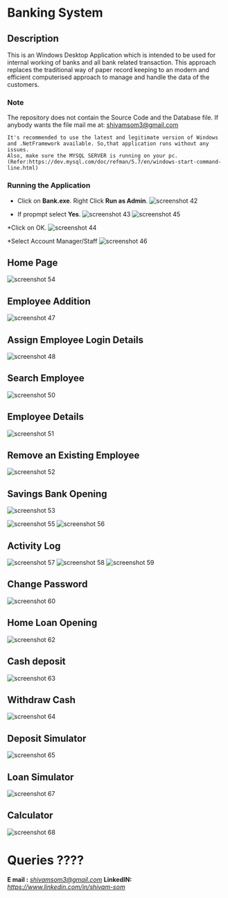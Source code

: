 # Banking System
## Description

This is an Windows Desktop Application which is intended to be used for internal working of banks and all bank related transaction.
This approach replaces the traditional way of paper record keeping to an modern and efficient computerised approach to manage and handle the data of the customers.

### Note
The repository does not contain the Source Code and the Database file. If anybody wants the file mail me at: shivamsom3@gmail.com
```
It's recommended to use the latest and legitimate version of Windows and .NetFramework available. So,that application runs without any issues.
Also, make sure the MYSQL SERVER is running on your pc.(Refer:https://dev.mysql.com/doc/refman/5.7/en/windows-start-command-line.html)
```
### Running the Application
* Click on **Bank.exe**. Right Click **Run as Admin**.
![screenshot 42](https://cloud.githubusercontent.com/assets/22167688/25783699/b3015592-337e-11e7-819f-bcc5d2b4c0f3.png)

* If propmpt select **Yes**.
![screenshot 43](https://cloud.githubusercontent.com/assets/22167688/25783700/b301a830-337e-11e7-9a56-06577541be5c.png)
![screenshot 45](https://cloud.githubusercontent.com/assets/22167688/25783701/b3018b0c-337e-11e7-83fa-5632d4335a19.png)

*Click on OK.
![screenshot 44](https://cloud.githubusercontent.com/assets/22167688/25783702/b301b47e-337e-11e7-9b7e-6e16173fc611.png)

*Select Account Manager/Staff
![screenshot 46](https://cloud.githubusercontent.com/assets/22167688/25783703/b3020046-337e-11e7-93e4-7e52389d4314.png)
## Home Page
![screenshot 54](https://cloud.githubusercontent.com/assets/22167688/25783711/b36d3d16-337e-11e7-9913-d232bd90758e.png)
## Employee Addition
![screenshot 47](https://cloud.githubusercontent.com/assets/22167688/25783704/b30252bc-337e-11e7-957f-8a182fd25a7f.png)
## Assign Employee Login Details
![screenshot 48](https://cloud.githubusercontent.com/assets/22167688/25783705/b338772a-337e-11e7-8a56-3cfcb4fb09e4.png)
## Search Employee
![screenshot 50](https://cloud.githubusercontent.com/assets/22167688/25783710/b343e9f2-337e-11e7-9931-d9039042f9af.png)
## Employee Details
![screenshot 51](https://cloud.githubusercontent.com/assets/22167688/25783707/b33bd46a-337e-11e7-8ef0-a5e9d4f76a53.png)
## Remove an Existing Employee
![screenshot 52](https://cloud.githubusercontent.com/assets/22167688/25783708/b33d4afc-337e-11e7-9e4e-efc988e896de.png)
## Savings Bank Opening
![screenshot 53](https://cloud.githubusercontent.com/assets/22167688/25783709/b33de20a-337e-11e7-97c4-5f7d138f36b5.png)

![screenshot 55](https://cloud.githubusercontent.com/assets/22167688/25783712/b36fa830-337e-11e7-8710-8c38ea2b4df2.png)
![screenshot 56](https://cloud.githubusercontent.com/assets/22167688/25783713/b3715e50-337e-11e7-9359-9921022eba3e.png)
## Activity Log
![screenshot 57](https://cloud.githubusercontent.com/assets/22167688/25783715/b374d1d4-337e-11e7-9ae9-ddc5f6366486.png)
![screenshot 58](https://cloud.githubusercontent.com/assets/22167688/25783714/b37475a4-337e-11e7-8e30-468358622366.png)
![screenshot 59](https://cloud.githubusercontent.com/assets/22167688/25783716/b3799dd6-337e-11e7-8651-09570cbac8d4.png)
## Change Password
![screenshot 60](https://cloud.githubusercontent.com/assets/22167688/25783717/b3a1a0a6-337e-11e7-8eb1-c220ee5c0c90.png)
## Home Loan Opening
![screenshot 62](https://cloud.githubusercontent.com/assets/22167688/25783718/b3a81940-337e-11e7-8888-b5b39ae9c064.png)
## Cash deposit
![screenshot 63](https://cloud.githubusercontent.com/assets/22167688/25783719/b3aa51ba-337e-11e7-92a8-1ea23c23e3b0.png)
## Withdraw Cash
![screenshot 64](https://cloud.githubusercontent.com/assets/22167688/25783720/b3aa89aa-337e-11e7-9151-021d405c2203.png)
## Deposit Simulator
![screenshot 65](https://cloud.githubusercontent.com/assets/22167688/25783721/b3af93be-337e-11e7-90a4-5d85a9d4d1b3.png)
## Loan Simulator
![screenshot 67](https://cloud.githubusercontent.com/assets/22167688/25783724/b3df1db4-337e-11e7-8352-d7c6e847a029.png)
## Calculator
![screenshot 68](https://cloud.githubusercontent.com/assets/22167688/25783725/b3df9ff0-337e-11e7-912e-53731974312f.png)

# Queries ????
**E mail :**  *shivamsom3@gmail.com*
**LinkedIN:**  *https://www.linkedin.com/in/shivam-som* 
